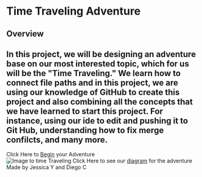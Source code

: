 # Time Traveling Adventure
## Overview  
In this project, we will be designing an adventure base on our most interested topic, which for us will be the "Time Traveling." We learn how to connect file paths and in this project, we are using our knowledge of GitHub to create this project and also combining all the concepts that we have learned to start this project. For instance, using our ide to edit and pushing it to Git Hub, understanding how to fix merge confilcts, and many more. 
---
Click Here to [Begin](athome.md) your Adventure  
![Image to time Traveling](https://upload.wikimedia.org/wikipedia/commons/a/a6/Time-Travel.jpg)
Click Here to see our [diagram](https://docs.google.com/drawings/d/1uAtatOaaiB3yOtHs_BnxdaxDdOi6T5mq1IYlaeizSu4/edit?usp=sharing) for the adventure
Made by Jessica Y and Diego C
